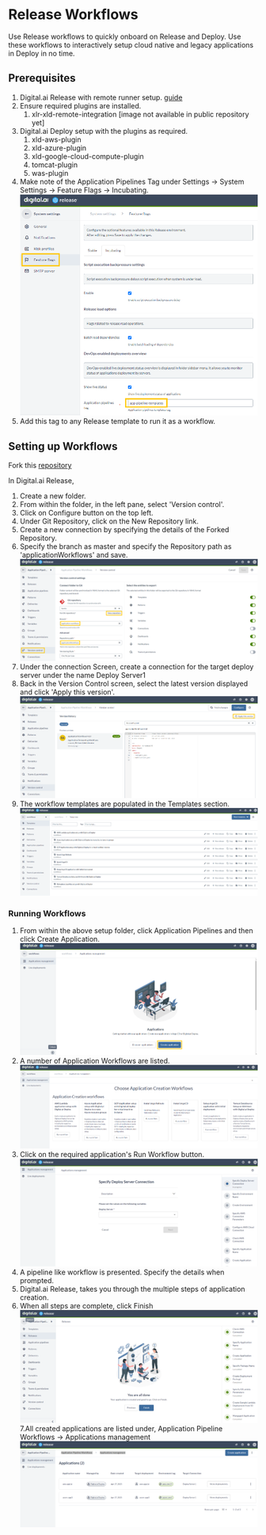 # Release Workflows

Use Release workflows to quickly onboard on Release and Deploy. Use these workflows to interactively setup cloud native and legacy applications in Deploy in no time.


## Prerequisites

1. Digital.ai Release with remote runner setup. [guide](https://github.com/xebialabs/xlr-remote-runner/wiki/)
2. Ensure required plugins are installed.
	1. xlr-xld-remote-integration [image not available in public repository yet]
3. Digital.ai Deploy setup with the plugins as required.
	1. xld-aws-plugin
	2. xld-azure-plugin
	3. xld-google-cloud-compute-plugin
	4. tomcat-plugin
	5. was-plugin
4. Make note of the Application Pipelines Tag under Settings -> System Settings -> Feature Flags -> Incubating.
![pipeline tag](images/app-pipeline-tag.png)
5. Add this tag to any Release template to run it as a workflow.

## Setting up Workflows

Fork this [repository](https://github.com/digital-ai/howto)

In Digital.ai Release, 
1. Create a new folder.
2. From within the folder, in the left pane, select 'Version control'.
3. Click on Configure button on the top left.
4. Under Git Repository, click on the New Repository link.
5. Create a new connection by specifying the details of the Forked Repository.
6. Specify the branch as master and specify the Repository path as 'applicationWorkflows' and save.
![configure](images/gitops-versioning.png)
7. Under the connection Screen, create a connection for the target deploy server under the name Deploy Server1
8. Back in the Version Control screen, select the latest version displayed and click 'Apply this version'.
![apply](images/gitops-versioning-versions.PNG)
9. The workflow templates are populated in the Templates section.
![templates](images/templates.PNG)

### Running Workflows

1. From within the above setup folder, click Application Pipelines and then click Create Application.
![apply](images/create-application.png)
2. A number of Application Workflows are listed. 
![apply](images/applications.png)
3. Click on the required application's Run Workflow button.
![apply](images/application-workflow.png)
4. A pipeline like workflow is presented. Specify the details when prompted.
5. Digital.ai Release, takes you through the multiple steps of application creation.
6. When all steps are complete, click Finish 
![apply](images/finish.PNG)
7.All created applications are listed under, Application Pipeline Workflows -> Applications management
![apply](images/created-applications.PNG)

